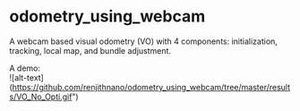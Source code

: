 # odometry_using_webcam



A webcam based  visual odometry (VO) with 4 components: initialization, tracking, local map, and bundle adjustment.

A demo:  
![alt-text] (https://github.com/renjithnano/odometry_using_webcam/tree/master/results/VO_No_Opti.gif")



